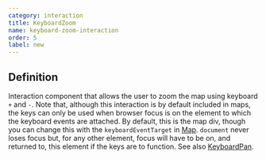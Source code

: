 ```yaml
---
category: interaction
title: KeyboardZoom
name: keyboard-zoom-interaction
order: 5
label: new
---
```


## Definition

Interaction component that allows the user to zoom the map using keyboard `+` and `-`. 
Note that, although this interaction is by default included in maps, the keys can 
only be used when browser focus is on the element to which the keyboard events are 
attached. By default, this is the map div, though you can change this with the 
`keyboardEventTarget` in [Map](components/map). `document` never loses focus but, 
for any other element, focus will have to be on, and returned to, this element 
if the keys are to function. See also [KeyboardPan](components/keyboard-pan-interaction).
